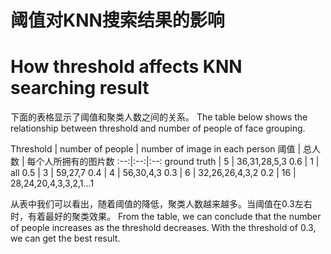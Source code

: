 # 阈值对KNN搜索结果的影响
# How threshold affects KNN searching result

下面的表格显示了阈值和聚类人数之间的关系。
The table below shows the relationship between threshold and number of people of face grouping.

Threshold | number of people | number of image in each person
阈值 | 总人数 | 每个人所拥有的图片数
:--:|:--:|:--:
 ground truth | 5 | 36,31,28,5,3
 0.6 | 1 | all
 0.5 | 3 | 59,27,7
 0.4 | 4 | 56,30,4,3
 0.3 | 6 | 32,26,26,4,3,2
 0.2 | 16 | 28,24,20,4,3,3,2,1...1

从表中我们可以看出，随着阈值的降低，聚类人数越来越多。当阈值在0.3左右时，有着最好的聚类效果。
From the table, we can conclude that the number of people increases as the threshold decreases. With the threshold of 0.3, we can get the best result.

